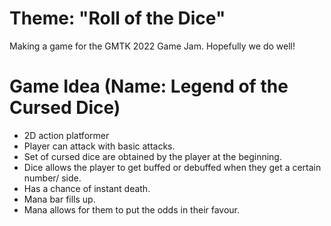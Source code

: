 # Theme: "Roll of the Dice"
Making a game for the GMTK 2022 Game Jam. Hopefully we do well!

# Game Idea (Name: Legend of the Cursed Dice)
- 2D action platformer
- Player can attack with basic attacks.
- Set of cursed dice are obtained by the player at the beginning.
- Dice allows the player to get buffed or debuffed when they get a certain number/ side.
- Has a chance of instant death.
- Mana bar fills up.
- Mana allows for them to put the odds in their favour.
